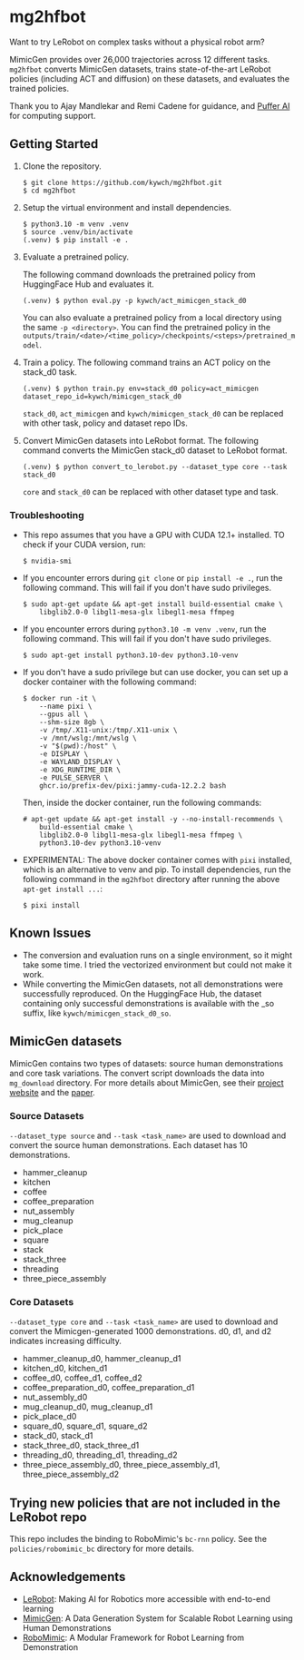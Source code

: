 # mg2hfbot

Want to try LeRobot on complex tasks without a physical robot arm? 

MimicGen provides over 26,000 trajectories across 12 different tasks. `mg2hfbot` converts MimicGen datasets, trains state-of-the-art LeRobot policies (including ACT and diffusion) on these datasets, and evaluates the trained policies.

Thank you to Ajay Mandlekar and Remi Cadene for guidance, and [Puffer AI](https://github.com/PufferAI/PufferLib) for computing support.

## Getting Started

1. Clone the repository.
    ```
    $ git clone https://github.com/kywch/mg2hfbot.git
    $ cd mg2hfbot
    ```

2. Setup the virtual environment and install dependencies.

    ```
    $ python3.10 -m venv .venv
    $ source .venv/bin/activate
    (.venv) $ pip install -e .
    ```

3. Evaluate a pretrained policy.
   
   The following command downloads the pretrained policy from HuggingFace Hub and evaluates it.
   ```
   (.venv) $ python eval.py -p kywch/act_mimicgen_stack_d0
   ```

   You can also evaluate a pretrained policy from a local directory using the same `-p <directory>`. You can find the pretrained policy in the `outputs/train/<date>/<time_policy>/checkpoints/<steps>/pretrained_model`.

4. Train a policy.
    The following command trains an ACT policy on the stack_d0 task.
    ```
    (.venv) $ python train.py env=stack_d0 policy=act_mimicgen dataset_repo_id=kywch/mimicgen_stack_d0
    ```
    `stack_d0`, `act_mimicgen` and `kywch/mimicgen_stack_d0` can be replaced with other task, policy and dataset repo IDs.

5. Convert MimicGen datasets into LeRobot format.
    The following command converts the MimicGen stack_d0 dataset to LeRobot format.
    ```
    (.venv) $ python convert_to_lerobot.py --dataset_type core --task stack_d0
    ```
    `core` and `stack_d0` can be replaced with other dataset type and task. 


### Troubleshooting
* This repo assumes that you have a GPU with CUDA 12.1+ installed. TO check if your CUDA version, run:
    ```
    $ nvidia-smi
    ```

* If you encounter errors during `git clone` or `pip install -e .`, run the following command. This will fail if you don't have sudo privileges.
    ```
    $ sudo apt-get update && apt-get install build-essential cmake \
        libglib2.0-0 libgl1-mesa-glx libegl1-mesa ffmpeg
    ```

* If you encounter errors during `python3.10 -m venv .venv`, run the following command. This will fail if you don't have sudo privileges.
    ```
    $ sudo apt-get install python3.10-dev python3.10-venv
    ```

* If you don't have a sudo privilege but can use docker, you can set up a docker container with the following command:
    ```
    $ docker run -it \
        --name pixi \
        --gpus all \
        --shm-size 8gb \
        -v /tmp/.X11-unix:/tmp/.X11-unix \
        -v /mnt/wslg:/mnt/wslg \
        -v "$(pwd):/host" \
        -e DISPLAY \
        -e WAYLAND_DISPLAY \
        -e XDG_RUNTIME_DIR \
        -e PULSE_SERVER \
        ghcr.io/prefix-dev/pixi:jammy-cuda-12.2.2 bash
    ```
    Then, inside the docker container, run the following commands:
    ```
    # apt-get update && apt-get install -y --no-install-recommends \
        build-essential cmake \
        libglib2.0-0 libgl1-mesa-glx libegl1-mesa ffmpeg \
        python3.10-dev python3.10-venv
    ```
* EXPERIMENTAL: The above docker container comes with `pixi` installed, which is an alternative to venv and pip. To install dependencies, run the following command in the `mg2hfbot` directory after running the above `apt-get install ...`:
    ```
    $ pixi install
    ```

## Known Issues
* The conversion and evaluation runs on a single environment, so it might take some time. I tried the vectorized environment but could not make it work.
* While converting the MimicGen datasets, not all demonstrations were successfully reproduced. On the HuggingFace Hub, the dataset containing only successful demonstrations is available with the _so suffix, like `kywch/mimicgen_stack_d0_so`.


## MimicGen datasets
MimicGen contains two types of datasets: source human demonstrations and core task variations. The convert script downloads the data into `mg_download` directory. For more details about MimicGen, see their [project website](https://mimicgen.github.io/) and the [paper](https://arxiv.org/pdf/2310.17596).

### Source Datasets 
`--dataset_type source` and `--task <task_name>` are used to download and convert the source human demonstrations. Each dataset has 10 demonstrations. 

* hammer_cleanup
* kitchen
* coffee
* coffee_preparation
* nut_assembly
* mug_cleanup
* pick_place
* square
* stack
* stack_three
* threading
* three_piece_assembly

### Core Datasets
`--dataset_type core` and `--task <task_name>` are used to download and convert the Mimicgen-generated 1000 demonstrations. d0, d1, and d2 indicates increasing difficulty.

* hammer_cleanup_d0, hammer_cleanup_d1
* kitchen_d0, kitchen_d1
* coffee_d0, coffee_d1, coffee_d2
* coffee_preparation_d0, coffee_preparation_d1
* nut_assembly_d0
* mug_cleanup_d0, mug_cleanup_d1
* pick_place_d0
* square_d0, square_d1, square_d2
* stack_d0, stack_d1
* stack_three_d0, stack_three_d1
* threading_d0, threading_d1, threading_d2
* three_piece_assembly_d0, three_piece_assembly_d1, three_piece_assembly_d2

## Trying new policies that are not included in the LeRobot repo
This repo includes the binding to RoboMimic's `bc-rnn` policy. See the `policies/robomimic_bc` directory for more details.


## Acknowledgements
* [LeRobot](https://github.com/huggingface/lerobot): Making AI for Robotics more accessible with end-to-end learning
* [MimicGen](https://mimicgen.github.io/): A Data Generation System for Scalable Robot Learning using Human Demonstrations
* [RoboMimic](https://github.com/ARISE-Initiative/robomimic): A Modular Framework for Robot Learning from Demonstration
